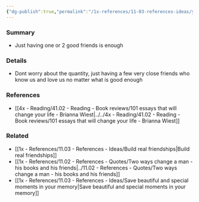 ```yaml
---
{"dg-publish":true,"permalink":"/1x-references/11-03-references-ideas/you-dont-need-many-close-friends/"}
---
```



### Summary
- Just having one or 2 good friends is enough

### Details
- Dont worry about the quantity, just having a few very close friends who know us and love us no matter what is good enough

### References
- [[4x - Reading/41.02 - Reading - Book reviews/101 essays that will change your life - Brianna Wiest\|../../4x - Reading/41.02 - Reading - Book reviews/101 essays that will change your life - Brianna Wiest]]

### Related
- [[1x - References/11.03 - References - Ideas/Build real friendships\|Build real friendships]]
- [[1x - References/11.02 - References - Quotes/Two ways change a man - his books and his friends\|../11.02 - References - Quotes/Two ways change a man - his books and his friends]]
- [[1x - References/11.03 - References - Ideas/Save beautiful and special moments in your memory\|Save beautiful and special moments in your memory]]